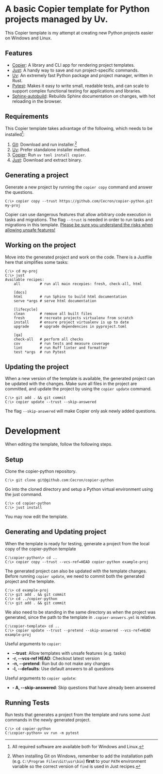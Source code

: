 # A basic Copier template for Python projects managed by Uv.

This Copier template is my attempt at creating new Python projects easier on Windows and Linux.

## Features
  * [Copier](https://copier.readthedocs.io/): A library and CLI app for rendering project templates.
  * [Just](https://github.com/casey/just): A handy way to save and run project-specific commands.
  * [Uv](https://docs.astral.sh/uv/): An extremely fast Python package and project manager, written in Rust.
  * [Pytest](https://docs.pytest.org/en/stable/): Makes it easy to write small, readable tests, and can scale to support complex functional testing for applications and libraries.
  * [Sphinx-autobuild](https://github.com/sphinx-doc/sphinx-autobuild): Rebuilds Sphinx documentation on changes, with hot reloading in the browser.

## Requirements
This Copier template takes advantage of the following, which needs to be installed[^1]:
1. [Git](https://git-scm.com/downloads/): Download and run installer.[^2]
2. [Uv](https://docs.astral.sh/uv/getting-started/installation/): Prefer standalone installer method.
3. [Copier](https://github.com/copier-org/copier/): Run `uv tool install copier`.
4. [Just](https://github.com/casey/just/releases): Download and extract binary.

[^1]: All required software are available both for Windows and Linux.

[^2]: When installing Git on Windows, remember to add the installation path (e.g. `C:\Program Files\Git\usr\bin`) **first** to your `PATH` environment variable so the correct version of `find` is used in Just recipes.

## Generating a project

Generate a new project by running the `copier copy` command and answer the questions.

``` shell
C:\> copier copy --trust https://github.com/Cecron/copier-python.git my-proj
```

Copier can use dangerous features that allow arbitrary code execution in tasks and migrations. The flag `--trust` is needed in order to run tasks and migrations in this template.
[Please be sure you understand the risks when allowing unsafe features!](https://copier.readthedocs.io/en/stable/configuring/#unsafe)

## Working on the project
Move into the generated project and work on the code. There is a Justfile here that simplifies some tasks:

``` shell
C:\> cd my-proj
C:\> just
Available recipes:
    all         # run all main recepies: fresh, check-all, html

    [docs]
    html        # run Sphinx to build html documentation
    serve *args # serve html documentation

    [lifecycle]
    clean       # remove all built files
    fresh       # recreate projects virtualenv from scratch
    install     # ensure project virtualenv is up to date
    upgrade     # upgrade dependencies in pyproject.toml

    [qa]
    check-all   # perform all checks
    cov         # run tests and measure coverage
    lint        # run Ruff linter and formatter
    test *args  # run Pytest
```

## Updating the project
When a new version of the template is available, the generated project can be updated with the changes.
Make sure all files in the project are committed, and update the project by using the `copier update` command.

``` shell
C:\> git add . && git commit
C:\> copier update --trust --skip-answered
```

The flag `--skip-answered` will make Copier only ask newly added questions.

# Development
When editing the template, follow the following steps.

## Setup
Clone the copier-python repository.
``` shell
C:\> git clone git@github.com:Cecron/copier-python
```

Go into the cloned directory and setup a Python virtual environment using the just command.
``` shell
C:\> cd copier-python
C:\> just install
```

You may now edit the template.


## Generating and Updating project
When the template is ready for testing, generate a project from the local copy of the copier-python template
``` shell
C:\copier-python\> cd ..
C:\> copier copy --trust --vcs-ref=HEAD copier-python example-proj
```

The generated project can also be updated with the template changes.
Before running `copier update`, we need to commit both the generated project and the template.
``` shell
C:\> cd example-proj
C:\> git add . && git commit
C:\> cd ../copier-python
C:\> git add . && git commit
```

We also need to be standing in the same directory as when the project was generated, since the path to the template in `.copier-answers.yml` is relative.

``` shell
C:\copier-template> cd ..
C:\> copier update --trust --pretend --skip-answered --vcs-ref=HEAD example-proj
```

Useful arguments to `copier`:
* **--trust**: Allow templates with unsafe features (e.g. tasks)
* **-r, --vcs-ref HEAD**: Checkout latest version
* **-n, --pretend**: Run but do not make any changes
* **-l, --defaults**: Use default answers to all questions

Useful arguments to `copier update`:
* **- A, --skip-answered**: Skip questions that have already been answered

## Running Tests
Run tests that generates a project from the template and runs some Just commands in the newly generated project.

``` shell
C:\> cd copier-python
C:\copier-python> uv run -m pytest
```
